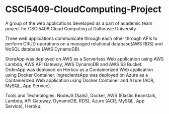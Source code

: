 # CSCI5409-CloudComputing-Project
A group of the web applications developed as a part of academic team project for CSCI5409 Cloud Computing at Dalhousie University

Three web applications communicate through each other through APIs to perform CRUD operations on a managed relational database(AWS RDS) and NoSQL database (AWS DynamoDB).

StoreApp was deployed on AWS as a Serverless Web application using AWS Lambda, AWS API Gateway, AWS DynamoDB and AWS S3 Bucket.
OrderApp was deployed on Herkou as a Containerized Web application using Docker Container.
IngredientsApp was deployed on Azure as a Containerized Web application using Docker Container and Azure (ACR, MySQL, App Service).

Tools and Technologies: NodeJS (Sails), Docker, AWS (Elastic Beanstalk, Lambda, API Gateway, DynamoDB, RDS), Azure (ACR, MySQL, App Service), Heroku.
